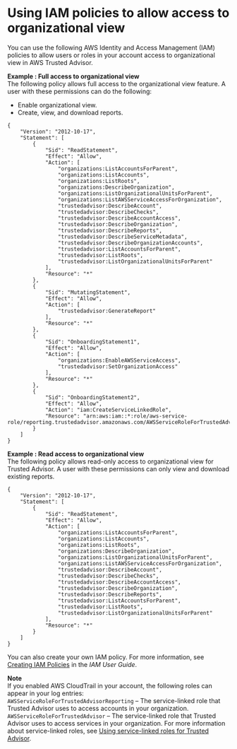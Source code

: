 # Using IAM policies to allow access to organizational view<a name="organizational-view-iam-policies"></a>

You can use the following AWS Identity and Access Management \(IAM\) policies to allow users or roles in your account access to organizational view in AWS Trusted Advisor\.

**Example : **Full access to organizational view****  
The following policy allows full access to the organizational view feature\. A user with these permissions can do the following:  
+ Enable organizational view\.
+ Create, view, and download reports\.

```
{
    "Version": "2012-10-17",
    "Statement": [
        {
            "Sid": "ReadStatement",
            "Effect": "Allow",
            "Action": [
                "organizations:ListAccountsForParent",
                "organizations:ListAccounts",
                "organizations:ListRoots",
                "organizations:DescribeOrganization",
                "organizations:ListOrganizationalUnitsForParent",
                "organizations:ListAWSServiceAccessForOrganization",
                "trustedadvisor:DescribeAccount",
                "trustedadvisor:DescribeChecks",
                "trustedadvisor:DescribeAccountAccess",
                "trustedadvisor:DescribeOrganization",
                "trustedadvisor:DescribeReports",
                "trustedadvisor:DescribeServiceMetadata",
                "trustedadvisor:DescribeOrganizationAccounts",
                "trustedadvisor:ListAccountsForParent",
                "trustedadvisor:ListRoots",
                "trustedadvisor:ListOrganizationalUnitsForParent"
            ],
            "Resource": "*"
        },
        {
            "Sid": "MutatingStatement",
            "Effect": "Allow",
            "Action": [
                "trustedadvisor:GenerateReport"
            ],
            "Resource": "*"
        },
        {
            "Sid": "OnboardingStatement1",
            "Effect": "Allow",
            "Action": [
                "organizations:EnableAWSServiceAccess",
                "trustedadvisor:SetOrganizationAccess"
            ],
            "Resource": "*"
        },
        {
            "Sid": "OnboardingStatement2",
            "Effect": "Allow",
            "Action": "iam:CreateServiceLinkedRole",
            "Resource": "arn:aws:iam::*:role/aws-service-role/reporting.trustedadvisor.amazonaws.com/AWSServiceRoleForTrustedAdvisorReporting"
        }
    ]
}
```

**Example : Read access to organizational view**  
The following policy allows read\-only access to organizational view for Trusted Advisor\. A user with these permissions can only view and download existing reports\.  

```
{
    "Version": "2012-10-17",
    "Statement": [
        {
            "Sid": "ReadStatement",
            "Effect": "Allow",
            "Action": [
                "organizations:ListAccountsForParent",
                "organizations:ListAccounts",
                "organizations:ListRoots",
                "organizations:DescribeOrganization",
                "organizations:ListOrganizationalUnitsForParent",
                "organizations:ListAWSServiceAccessForOrganization",
                "trustedadvisor:DescribeAccount",
                "trustedadvisor:DescribeChecks",
                "trustedadvisor:DescribeAccountAccess",
                "trustedadvisor:DescribeOrganization",
                "trustedadvisor:DescribeReports",
                "trustedadvisor:ListAccountsForParent",
                "trustedadvisor:ListRoots",
                "trustedadvisor:ListOrganizationalUnitsForParent"
            ],
            "Resource": "*"
        }
    ]
}
```
You can also create your own IAM policy\. For more information, see [Creating IAM Policies](https://docs.aws.amazon.com/IAM/latest/UserGuide/access_policies_create.htmlorgs_integrate_services.html) in the *IAM User Guide*\.

**Note**  
If you enabled AWS CloudTrail in your account, the following roles can appear in your log entries:  
`AWSServiceRoleForTrustedAdvisorReporting` – The service\-linked role that Trusted Advisor uses to access accounts in your organization\.
`AWSServiceRoleForTrustedAdvisor` – The service\-linked role that Trusted Advisor uses to access services in your organization\.
For more information about service\-linked roles, see [Using service\-linked roles for Trusted Advisor](using-service-linked-roles-ta.md)\.